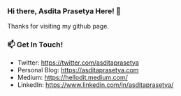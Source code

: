 ### Hi there, Asdita Prasetya Here! 👋

Thanks for visiting my github page. 

### 📫 Get In Touch!
- Twitter: https://twitter.com/asditaprasetya
- Personal Blog: https://asditaprasetya.com
- Medium: https://hellodit.medium.com/
- LinkedIn: https://www.linkedin.com/in/asditaprasetya/


<!--
**hellodit/hellodit** is a ✨ _special_ ✨ repository because its `README.md` (this file) appears on your GitHub profile.

Here are some ideas to get you started:

- 🔭 I’m currently working on ...
- 🌱 I’m currently learning ...
- 👯 I’m looking to collaborate on ...
- 🤔 I’m looking for help with ...
- 💬 Ask me about ...
- 📫 How to reach me: ...
- 😄 Pronouns: ...
- ⚡ Fun fact: ...
-->

